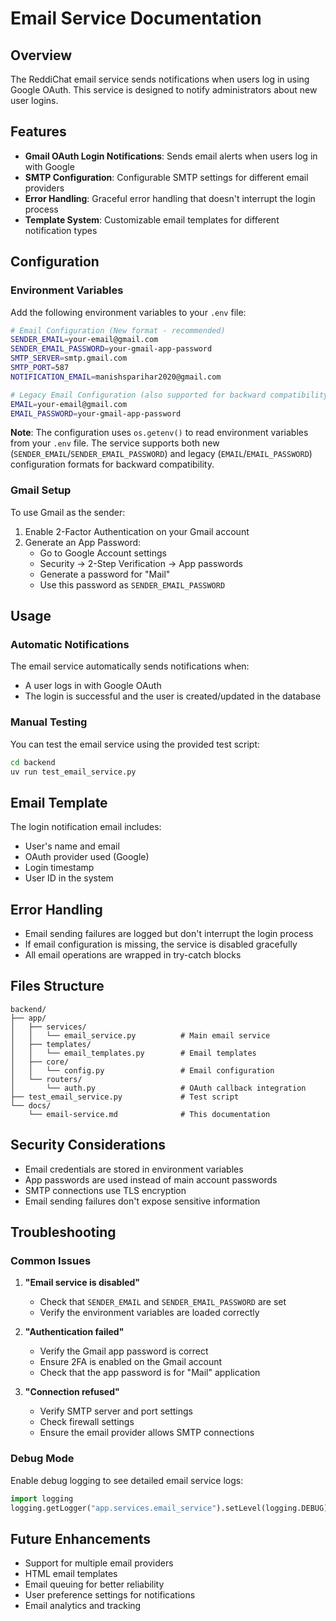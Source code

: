 # Email Service Documentation

## Overview

The ReddiChat email service sends notifications when users log in using Google OAuth. This service is designed to notify administrators about new user logins.

## Features

- **Gmail OAuth Login Notifications**: Sends email alerts when users log in with Google
- **SMTP Configuration**: Configurable SMTP settings for different email providers
- **Error Handling**: Graceful error handling that doesn't interrupt the login process
- **Template System**: Customizable email templates for different notification types

## Configuration

### Environment Variables

Add the following environment variables to your `.env` file:

```bash
# Email Configuration (New format - recommended)
SENDER_EMAIL=your-email@gmail.com
SENDER_EMAIL_PASSWORD=your-gmail-app-password
SMTP_SERVER=smtp.gmail.com
SMTP_PORT=587
NOTIFICATION_EMAIL=manishsparihar2020@gmail.com

# Legacy Email Configuration (also supported for backward compatibility)
EMAIL=your-email@gmail.com
EMAIL_PASSWORD=your-gmail-app-password
```

**Note**: The configuration uses `os.getenv()` to read environment variables from your `.env` file. The service supports both new (`SENDER_EMAIL`/`SENDER_EMAIL_PASSWORD`) and legacy (`EMAIL`/`EMAIL_PASSWORD`) configuration formats for backward compatibility.

### Gmail Setup

To use Gmail as the sender:

1. Enable 2-Factor Authentication on your Gmail account
2. Generate an App Password:
   - Go to Google Account settings
   - Security → 2-Step Verification → App passwords
   - Generate a password for "Mail"
   - Use this password as `SENDER_EMAIL_PASSWORD`

## Usage

### Automatic Notifications

The email service automatically sends notifications when:

- A user logs in with Google OAuth
- The login is successful and the user is created/updated in the database

### Manual Testing

You can test the email service using the provided test script:

```bash
cd backend
uv run test_email_service.py
```

## Email Template

The login notification email includes:

- User's name and email
- OAuth provider used (Google)
- Login timestamp
- User ID in the system

## Error Handling

- Email sending failures are logged but don't interrupt the login process
- If email configuration is missing, the service is disabled gracefully
- All email operations are wrapped in try-catch blocks

## Files Structure

```
backend/
├── app/
│   ├── services/
│   │   └── email_service.py          # Main email service
│   ├── templates/
│   │   └── email_templates.py        # Email templates
│   ├── core/
│   │   └── config.py                 # Email configuration
│   └── routers/
│       └── auth.py                   # OAuth callback integration
├── test_email_service.py             # Test script
└── docs/
    └── email-service.md              # This documentation
```

## Security Considerations

- Email credentials are stored in environment variables
- App passwords are used instead of main account passwords
- SMTP connections use TLS encryption
- Email sending failures don't expose sensitive information

## Troubleshooting

### Common Issues

1. **"Email service is disabled"**
   - Check that `SENDER_EMAIL` and `SENDER_EMAIL_PASSWORD` are set
   - Verify the environment variables are loaded correctly

2. **"Authentication failed"**
   - Verify the Gmail app password is correct
   - Ensure 2FA is enabled on the Gmail account
   - Check that the app password is for "Mail" application

3. **"Connection refused"**
   - Verify SMTP server and port settings
   - Check firewall settings
   - Ensure the email provider allows SMTP connections

### Debug Mode

Enable debug logging to see detailed email service logs:

```python
import logging
logging.getLogger("app.services.email_service").setLevel(logging.DEBUG)
```

## Future Enhancements

- Support for multiple email providers
- HTML email templates
- Email queuing for better reliability
- User preference settings for notifications
- Email analytics and tracking
